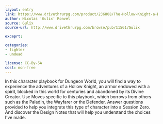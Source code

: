 ```yaml
---
layout: entry
link: https://www.drivethrurpg.com/product/236808/The-Hollow-Knight-a-Dungeon-World-playbook
author: Nicolas 'Gulix' Ronvel 
source: Gulix
source-url: http://www.drivethrurpg.com/browse/pub/11561/Gulix

exceprt: 

categories:
- fighter
- undead

license: CC-By-SA
cost: non-free
---
```


In this character playbook for Dungeon World, you will find a way to experience the adventures of a Hollow Knight, an armor endowed with a spirit, blocked in this world for centuries and abandoned by its Divine Creator. Use Moves specific to this playbook, which borrows from others such as the Paladin, the Wayfarer or the Defender. Answer questions provided to help you integrate this type of character into a Session Zero. And discover the Design Notes that will help you understand the choices I've made.
